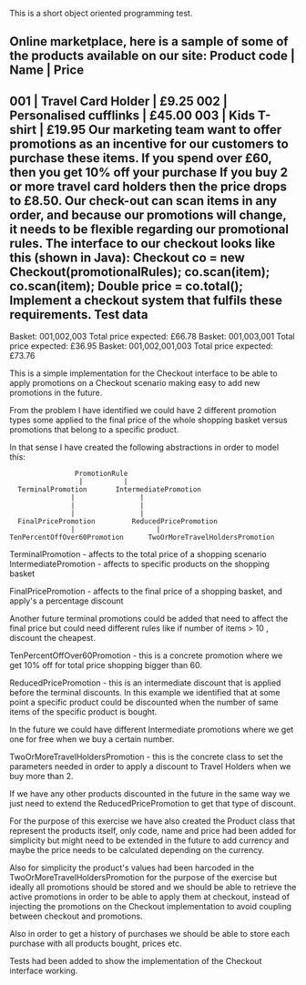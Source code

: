 This is a short object oriented programming
test.

Online marketplace, here is a sample of some of the products available on our site:
Product code | Name | Price
----------------------------------------------------------
001 | Travel Card Holder | £9.25
002 | Personalised cufflinks | £45.00
003 | Kids T-shirt | £19.95
Our marketing team want to offer promotions as an incentive for
our customers to purchase these items.
If you spend over £60, then you get 10% off your purchase
If you buy 2 or more travel card holders then the price drops to
£8.50.
Our check-out can scan items in any order, and because our
promotions will change, it needs to be flexible regarding our
promotional rules.
The interface to our checkout looks like this (shown in Java):
Checkout co = new Checkout(promotionalRules);
co.scan(item);
co.scan(item);
Double price = co.total();
Implement a checkout system that fulfils these requirements.
Test data
---------
Basket: 001,002,003
Total price expected: £66.78
Basket: 001,003,001
Total price expected: £36.95
Basket: 001,002,001,003
Total price expected: £73.76

This is a simple implementation for the Checkout interface to be able to 
apply promotions on a Checkout scenario making easy to add new promotions 
in the future.

From the problem I have identified we could have 2 different promotion types
some applied to the final price of the whole shopping basket versus promotions
that belong to a specific product.

In that sense I have created the following abstractions in order to model this:
                    
                    PromotionRule
                     |          |
      TerminalPromotion       IntermediatePromotion
                   |                |
                   |                |
                   |                |
      FinalPricePromotion         ReducedPricePromotion
                   |                    |
    TenPercentOffOver60Promotion      TwoOrMoreTravelHoldersPromotion
      

TerminalPromotion -  affects to the total price of a shopping scenario
IntermediatePromotion - affects to specific products on the shopping basket

FinalPricePromotion -  affects to the final price of a shopping basket, and 
apply's a percentage discount

Another future terminal promotions could be added that need to affect the final price but 
could need different rules like if number of items > 10 , discount the cheapest.

TenPercentOffOver60Promotion -  this is a concrete promotion where we get 10% off for
total price shopping bigger than 60.

ReducedPricePromotion - this is an intermediate discount that is applied before the terminal
discounts. In this example we identified that at some point a specific product could be discounted
when the number of same items of the specific product is bought.

In the future we could have different Intermediate promotions where we get one for free
when we buy a certain number.

TwoOrMoreTravelHoldersPromotion -  this is the concrete class to set the parameters needed
in order to apply a discount to Travel Holders when we buy more than 2.

If we have any other products discounted in the future in the same way we just need to
extend the ReducedPricePromotion to get that type of discount.


For the purpose of this exercise we have also created the Product class that represent
the products itself, only code, name and price had been added for simplicity but might need
to be extended in the future to add currency and maybe the price needs to be calculated depending
on the currency.

Also for simplicity the product's values had been harcoded in the TwoOrMoreTravelHoldersPromotion for the 
purpose of the exercise but ideally all promotions should be stored and we should be able to
retrieve the active promotions in order to be able to apply them at checkout, 
instead of injecting the promotions on the Checkout implementation to avoid coupling
between checkout and promotions.

Also in order to get a history of purchases we should be able to store each purchase 
with all products bought, prices etc.

Tests had been added to show the implementation of the Checkout interface working.

